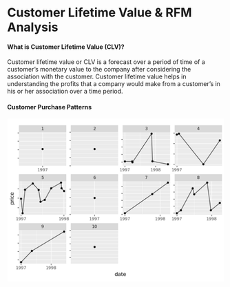 # Customer Lifetime Value & RFM Analysis

#### What is Customer Lifetime Value (CLV)?
Customer lifetime value or CLV is a forecast over a period of time of a customer’s monetary value to the company after considering the association with the customer. Customer lifetime value helps in understanding the profits that a company would make from a customer’s in his or her association over a time period.

#### Customer Purchase Patterns
!["purchase_patterns.png"](purchase_patterns.png)
